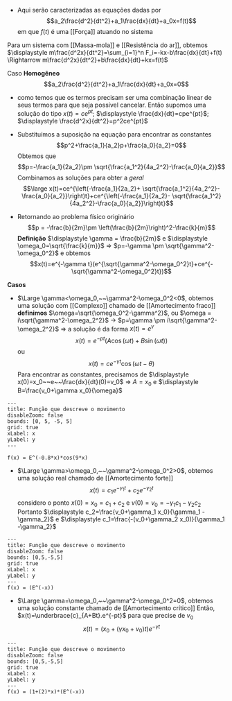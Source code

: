 - Aqui serão caracterizadas as equações dadas por
$$a_2\frac{d^2}{dt^2}+a_1\frac{dx}{dt}+a_0x=f(t)$$
em que $f(t)$ é uma [[Força]] atuando no sistema

Para um sistema com [[Massa-mola]] e [[Resistência do ar]], obtemos
$\displaystyle m\frac{d^2x}{dt^2}=\sum_{i=1}^n F_i=-kx-b\frac{dx}{dt}+f(t) \Rightarrow m\frac{d^2x}{dt^2}+b\frac{dx}{dt}+kx=f(t)$

Caso **Homogêneo**
$$a_2\frac{d^2}{dt^2}+a_1\frac{dx}{dt}+a_0x=0$$
- como temos que os termos precisam ser uma combinação linear de seus termos para que seja possível cancelar. Então supomos uma solução do tipo $x(t)=ce^{pt}$; $\displaystyle \frac{dx}{dt}=cpe^{pt}$; $\displaystyle \frac{d^2x}{dt^2}=p^2ce^{pt}$
- Substituímos a suposição na equação para encontrar as constantes
$$p^2+\frac{a_1}{a_2}p+\frac{a_0}{a_2}=0$$
Obtemos que $$p=-\frac{a_1}{2a_2}\pm \sqrt{\frac{a_1^2}{4a_2^2}-\frac{a_0}{a_2}}$$
Combinamos as soluções para obter a *geral*
$$\large x(t)=ce^{\left(-\frac{a_1}{2a_2}+ \sqrt{\frac{a_1^2}{4a_2^2}-\frac{a_0}{a_2}}\right)t}+ce^{\left(-\frac{a_1}{2a_2}- \sqrt{\frac{a_1^2}{4a_2^2}-\frac{a_0}{a_2}}\right)t}$$

- Retornando ao problema físico originário
$$p = -\frac{b}{2m}\pm \left(\frac{b}{2m}\right)^2-\frac{k}{m}$$
**Definição**
$\displaystyle \gamma = \frac{b}{2m}$ e $\displaystyle \omega_0=\sqrt{\frac{k}{m}}$ => $p=-\gamma \pm \sqrt{\gamma^2-\omega_0^2}$  e obtemos
$$x(t)=e^{-\gamma t}(e^{\sqrt{\gamma^2-\omega_0^2}t}+ce^{-\sqrt{\gamma^2-\omega_0^2}t})$$

**Casos**
- $\Large \gamma<\omega_0,~~\gamma^2-\omega_0^2<0$, obtemos uma solução com [[Complexo]] 
	chamado de [[Amortecimento fraco]]
	**definimos** $\omega=\sqrt{\omega_0^2-\gamma^2}$, ou $\omega = i\sqrt{\gamma^2-\omega_2^2}$
	-> $p=\gamma \pm i\sqrt{\gamma^2-\omega_2^2}$
	=> a solução é da forma $x(t)= e^{\gamma}$
	$$x(t)=e^{-pt}(A\cos(\omega t)+B\sin(\omega t))$$
	ou
	$$x(t)=ce^{-\gamma t}\cos(\omega t -\theta)$$
	Para encontrar as constantes, precisamos de $\displaystyle x(0)=x_0~~e~~\frac{dx}{dt}(0)=v_0$ => $A=x_0$ e $\displaystyle B=\frac{v_0+\gamma x_0}{\omega}$ 
	
```functionplot
---
title: Função que descreve o movimento
disableZoom: false
bounds: [0, 5, -5, 5]
grid: true
xLabel: x
yLabel: y
---

f(x) = E^(-0.8*x)*cos(9*x)

```

- $\Large \gamma>\omega_0,~~\gamma^2-\omega_0^2>0$, obtemos uma solução real
	chamado de [[Amortecimento forte]]
	$$x(t)=c_1e^{-\gamma_1 t}+c_2e^{-\gamma_2 t}$$
	considero o ponto $x(0)=x_0=c_1+c_2$ e $v(0)=v_0=-\gamma_1 c_1-\gamma_2c_2$ 
	Portanto
	$\displaystyle c_2=\frac{v_0+\gamma_1 x_0}{\gamma_1 -\gamma_2}$ e $\displaystyle c_1=\frac{-(v_0+\gamma_2 x_0)}{\gamma_1 -\gamma_2}$ 

```functionplot
---
title: Função que descreve o movimento
disableZoom: false
bounds: [0,5,-5,5]
grid: true
xLabel: x
yLabel: y
---
f(x) = (E^(-x))

```
- $\Large \gamma=\omega_0,~~\gamma^2-\omega_0^2=0$, obtemos uma solução constante
	chamado de [[Amortecimento crítico]]
	Então, $x(t)=\underbrace{c}_{A+Bt}.e^{-pt}$ para que precise de $v_0$  
	$$x(t)=(x_0+(\gamma x_0+v_0)t)e^{-\gamma t}$$

```functionplot
---
title: Função que descreve o movimento
disableZoom: false
bounds: [0,5,-5,5]
grid: true
xLabel: x
yLabel: y
---
f(x) = (1+(2)*x)*(E^(-x))

```




